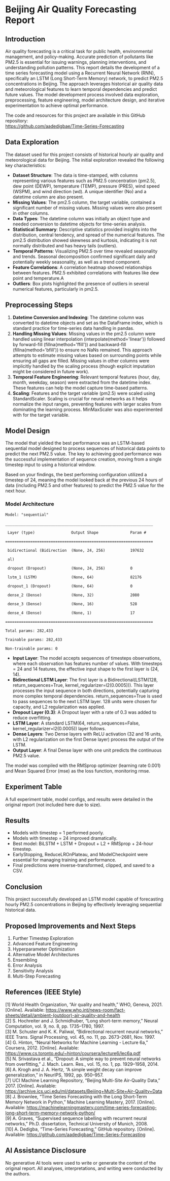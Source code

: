 # Beijing Air Quality Forecasting Report

## Introduction

Air quality forecasting is a critical task for public health, environmental management, and policy-making. Accurate prediction of pollutants like PM2.5 is essential for issuing warnings, planning interventions, and understanding pollution patterns. This report details the development of a time series forecasting model using a Recurrent Neural Network (RNN), specifically an LSTM (Long Short-Term Memory) network, to predict PM2.5 concentrations in Beijing. The approach leverages historical air quality data and meteorological features to learn temporal dependencies and predict future values. The model development process involved data exploration, preprocessing, feature engineering, model architecture design, and iterative experimentation to achieve optimal performance.

The code and resources for this project are available in this GitHub repository:  
https://github.com/aadedigbae/Time-Series-Forecasting

## Data Exploration

The dataset used for this project consists of historical hourly air quality and meteorological data for Beijing. The initial exploration revealed the following key characteristics:

- **Dataset Structure**: The data is time-stamped, with columns representing various features such as PM2.5 concentration (pm2.5), dew point (DEWP), temperature (TEMP), pressure (PRES), wind speed (WSPM), and wind direction (wd). A unique identifier (No) and a datetime column are also present.
- **Missing Values**: The pm2.5 column, the target variable, contained a significant number of missing values. Missing values were also present in other columns.
- **Data Types**: The datetime column was initially an object type and needed conversion to datetime objects for time-series analysis.
- **Statistical Summary**: Descriptive statistics provided insights into the distribution, central tendency, and spread of the numerical features. The pm2.5 distribution showed skewness and kurtosis, indicating it is not normally distributed and has heavy tails (outliers).
- **Temporal Patterns**: Visualizing PM2.5 over time revealed seasonality and trends. Seasonal decomposition confirmed significant daily and potentially weekly seasonality, as well as a trend component.
- **Feature Correlations**: A correlation heatmap showed relationships between features. PM2.5 exhibited correlations with features like dew point and temperature.A
- **Outliers**: Box plots highlighted the presence of outliers in several numerical features, particularly in pm2.5.

## Preprocessing Steps

1. **Datetime Conversion and Indexing**: The datetime column was converted to datetime objects and set as the DataFrame index, which is standard practice for time-series data handling in pandas.
2. **Handling Missing Values**: Missing values in the pm2.5 column were handled using linear interpolation (interpolate(method='linear')) followed by forward-fill (fillna(method='ffill')) and backward-fill (fillna(method='bfill')) to ensure no NaNs remained. This approach attempts to estimate missing values based on surrounding points while ensuring all gaps are filled. Missing values in other columns were implicitly handled by the scaling process (though explicit imputation might be considered in future work).
3. **Temporal Feature Engineering**: Relevant temporal features (hour, day, month, weekday, season) were extracted from the datetime index. These features can help the model capture time-based patterns.
4. **Scaling**: Features and the target variable (pm2.5) were scaled using StandardScaler. Scaling is crucial for neural networks as it helps normalize the input ranges, preventing features with larger scales from dominating the learning process. MinMaxScaler was also experimented with for the target variable.

## Model Design

The model that yielded the best performance was an LSTM-based sequential model designed to process sequences of historical data points to predict the next PM2.5 value. The key to achieving good performance was the successful implementation of sequence creation, moving from a single timestep input to using a historical window.

Based on your findings, the best performing configuration utilized a timestep of 24, meaning the model looked back at the previous 24 hours of data (including PM2.5 and other features) to predict the PM2.5 value for the next hour.

### Model Architecture

```
Model: "sequential"

_________________________________________________________________

 Layer (type)                Output Shape              Param #    

=================================================================

 bidirectional (Bidirection  (None, 24, 256)           197632     

 al)                                                              

 dropout (Dropout)           (None, 24, 256)           0          

 lstm_1 (LSTM)               (None, 64)                82176      

 dropout_1 (Dropout)         (None, 64)                0          

 dense_2 (Dense)             (None, 32)                2080       

 dense_3 (Dense)             (None, 16)                528        

 dense_4 (Dense)             (None, 1)                 17         

=================================================================

Total params: 282,433 

Trainable params: 282,433 

Non-trainable params: 0 
```
- **Input Layer**: The model accepts sequences of timesteps observations, where each observation has features number of values. With timesteps = 24 and 14 features, the effective input shape to the first layer is (24, 14).
- **Bidirectional LSTM Layer**: The first layer is a Bidirectional(LSTM(128, return_sequences=True, kernel_regularizer=l2(0.0005))). This layer processes the input sequence in both directions, potentially capturing more complex temporal dependencies. return_sequences=True is used to pass sequences to the next LSTM layer. 128 units were chosen for capacity, and L2 regularization was applied.
- **Dropout Layer (0.3)**: A Dropout layer with a rate of 0.3 was added to reduce overfitting.
- **LSTM Layer**: A standard LSTM(64, return_sequences=False, kernel_regularizer=l2(0.0005)) layer follows.
- **Dense Layers**: Two Dense layers with ReLU activation (32 and 16 units, with L2 regularization on the first Dense layer) process the output of the LSTM.
- **Output Layer**: A final Dense layer with one unit predicts the continuous PM2.5 value.

The model was compiled with the RMSprop optimizer (learning rate 0.001) and Mean Squared Error (mse) as the loss function, monitoring rmse.

## Experiment Table

A full experiment table, model configs, and results were detailed in the original report (not included here due to size).

## Results

- Models with timestep = 1 performed poorly.
- Models with timestep = 24 improved dramatically.
- Best model: BiLSTM + LSTM + Dropout + L2 + RMSprop + 24-hour timestep.
- EarlyStopping, ReduceLROnPlateau, and ModelCheckpoint were essential for managing training and performance.
- Final predictions were inverse-transformed, clipped, and saved to a CSV.

## Conclusion

This project successfully developed an LSTM model capable of forecasting hourly PM2.5 concentrations in Beijing by effectively leveraging sequential historical data.

## Proposed Improvements and Next Steps

1. Further Timestep Exploration  
2. Advanced Feature Engineering  
3. Hyperparameter Optimization  
4. Alternative Model Architectures  
5. Ensembling  
6. Error Analysis  
7. Sensitivity Analysis  
8. Multi-Step Forecasting  

## References (IEEE Style)

[1] World Health Organization, “Air quality and health,” WHO, Geneva, 2021. [Online]. Available: https://www.who.int/news-room/fact-sheets/detail/ambient-(outdoor)-air-quality-and-health  
[2] S. Hochreiter and J. Schmidhuber, “Long short-term memory,” Neural Computation, vol. 9, no. 8, pp. 1735–1780, 1997.  
[3] M. Schuster and K. K. Paliwal, “Bidirectional recurrent neural networks,” IEEE Trans. Signal Processing, vol. 45, no. 11, pp. 2673–2681, Nov. 1997.  
[4] G. Hinton, “Neural Networks for Machine Learning - Lecture 6a,” Coursera, 2012. [Online]. Available: https://www.cs.toronto.edu/~hinton/coursera/lecture6/lec6a.pdf  
[5] N. Srivastava et al., “Dropout: A simple way to prevent neural networks from overfitting,” J. Mach. Learn. Res., vol. 15, no. 1, pp. 1929–1958, 2014.  
[6] A. Krogh and J. A. Hertz, “A simple weight decay can improve generalization,” in NeurIPS, 1992, pp. 950–957.  
[7] UCI Machine Learning Repository, “Beijing Multi-Site Air-Quality Data,” 2017. [Online]. Available: https://archive.ics.uci.edu/ml/datasets/Beijing+Multi-Site+Air-Quality+Data  
[8] J. Brownlee, “Time Series Forecasting with the Long Short-Term Memory Network in Python,” Machine Learning Mastery, 2017. [Online]. Available: https://machinelearningmastery.com/time-series-forecasting-long-short-term-memory-network-python/  
[9] A. Graves, “Supervised sequence labelling with recurrent neural networks,” Ph.D. dissertation, Technical University of Munich, 2008.  
[10] A. Dedigba, “Time-Series Forecasting,” GitHub repository. [Online]. Available: https://github.com/aadedigbae/Time-Series-Forecasting  

## AI Assistance Disclosure

No generative AI tools were used to write or generate the content of the original report. All analyses, interpretations, and writing were conducted by the authors.
